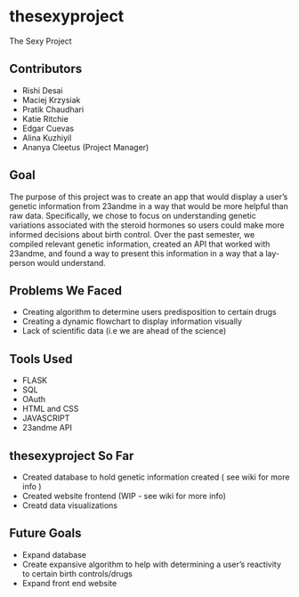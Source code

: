 # thesexyproject
The Sexy Project

## Contributors
- Rishi Desai
- Maciej Krzysiak
- Pratik Chaudhari
- Katie Ritchie
- Edgar Cuevas
- Alina Kuzhiyil
- Ananya Cleetus (Project Manager)

## Goal

  The purpose of this project was to create an app that would display a user’s genetic information from 23andme in a way that would be more helpful than raw data. Specifically, we chose to focus on understanding genetic variations associated with the steroid hormones so users could make more informed decisions about birth control. Over the past semester, we compiled relevant genetic information, created an API that worked with 23andme, and found a way to present this information in a way that a lay-person would understand.
  
## Problems We Faced
- Creating algorithm to determine users predisposition to certain drugs
- Creating a dynamic flowchart to display information visually
- Lack of scientific data (i.e we are ahead of the science)

## Tools Used
- FLASK
- SQL
- OAuth
- HTML and CSS
- JAVASCRIPT
- 23andme API

## thesexyproject So Far
- Created database to hold genetic information created ( see wiki for more info )
- Created website frontend (WIP - see wiki for more info)
- Creatd data visualizations

## Future Goals
- Expand database
- Create expansive algorithm to help with determining a user’s reactivity to certain birth controls/drugs
- Expand front end website
	

  

